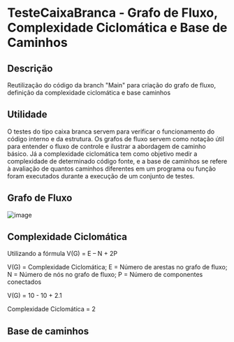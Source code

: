 # TesteCaixaBranca - Grafo de Fluxo, Complexidade Ciclomática e Base de Caminhos

## Descrição
Reutilização do código da branch "Main" para criação do grafo de fluxo, definição da complexidade ciclomática e base caminhos

## Utilidade
O testes do tipo caixa branca servem para verificar o funcionamento do código interno e da estrutura. Os grafos de fluxo servem como notação útil para entender o fluxo de controle e ilustrar a abordagem de caminho básico. Já 
a complexidade ciclomática tem como objetivo medir a complexidade de determinado código fonte, e a base de caminhos se refere à avaliação de quantos caminhos diferentes em um programa ou função foram executados durante 
a execução de um conjunto de testes.

## Grafo de Fluxo
![image](https://github.com/Caua-Vieira/TesteCaixaBranca/assets/114704640/c00d921a-eadb-4a7e-b503-6e468099dcc7)

## Complexidade Ciclomática
Utilizando a fórmula V(G) = E – N + 2P

V(G) = Complexidade Ciclomática; 
E = Número de arestas no grafo de fluxo;
N = Número de nós no grafo de fluxo;
P = Número de componentes conectados

V(G) = 10 - 10 + 2.1

Complexidade Ciclomática = 2

## Base de caminhos
